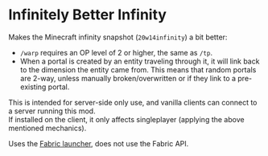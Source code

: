 # Infinitely Better Infinity
Makes the Minecraft infinity snapshot (`20w14infinity`) a bit better:
* `/warp` requires an OP level of 2 or higher, the same as `/tp`.
* When a portal is created by an entity traveling through it, it will link back to the dimension the entity came from. This means that random portals are 2-way, unless manually broken/overwritten or if they link to a pre-existing portal.  

This is intended for server-side only use, and vanilla clients can connect to a server running this mod.  
If installed on the client, it only affects singleplayer (applying the above mentioned mechanics).

Uses the [Fabric launcher](https://fabricmc.net/use/), does not use the Fabric API.
